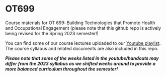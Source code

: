 # OT699
Course materials for OT 699: Building Technologies that Promote Health and Occupational Engagement (please note that this github repo is actively being revised for the Spring 2023 semester!)

You can find some of our course lectures uploaded to our [Youtube playlist](https://youtube.com/playlist?list=PLJSDUL80OPJ82n4D6YIAmWijNGWig4tow). The course syllabus and related documents are also included in this repo. 

***Please note that some of the weeks listed in the youtube/handouts may differ from the 2023 syllabus as we shifted weeks around to provide a more balanced curriculum throughout the semester!***
